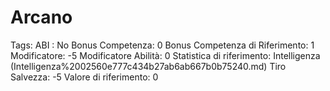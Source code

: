 # Arcano

Tags: ABI
: No
Bonus Competenza: 0
Bonus Competenza di Riferimento: 1
Modificatore: -5
Modificatore  Abilità: 0
Statistica di riferimento: Intelligenza (Intelligenza%2002560e777c434b27ab6ab667b0b75240.md)
Tiro Salvezza: -5
Valore di riferimento: 0
